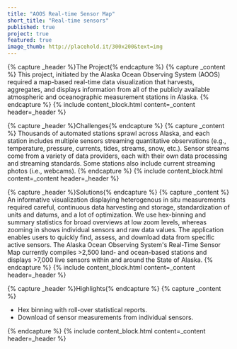 ```yaml
---
title: "AOOS Real-time Sensor Map"
short_title: "Real-time sensors"
published: true
project: true
featured: true
image_thumb: http://placehold.it/300x200&text=img
---
```



{% capture _header %}The Project{% endcapture %}
{% capture _content %}
This project, initiated by the Alaska Ocean Observing System (AOOS) required a map-based real-time data visualization that harvests, aggregates, and displays information from all of the publicly available atmospheric and oceanographic measurement stations in Alaska.
{% endcapture %}
{% include content_block.html content=_content header=_header %}

{% capture _header %}Challenges{% endcapture %}
{% capture _content %}
Thousands of automated stations sprawl across Alaska, and each station includes multiple sensors streaming quantitative observations (e.g., temperature, pressure, currents, tides, streams, snow, etc.). Sensor streams come from a variety of data providers, each with their own data processing and streaming standards. Some stations also include current streaming photos (i.e., webcams).
{% endcapture %}
{% include content_block.html content=_content header=_header %}

{% capture _header %}Solutions{% endcapture %}
{% capture _content %}
An informative visualization displaying heterogenous in situ measurements required careful, continuous data harvesting and storage, standardization of units and datums, and a lot of optimization. We use hex-binning and summary statistics for broad overviews at low zoom levels, whereas zooming in shows individual sensors and raw data values. The application enables users to quickly find, assess, and download data from specific active sensors. The Alaska Ocean Observing System's Real-Time Sensor Map currently compiles >2,500 land- and ocean-based stations and displays >7,000 live sensors within and around the State of Alaska.
{% endcapture %}
{% include content_block.html content=_content header=_header %}

{% capture _header %}Highlights{% endcapture %}
{% capture _content %}
<ul>
<li>Hex binning with roll-over statistical reports.</li>
<li>Download of sensor measurements from individual sensors.</li>
</ul>
{% endcapture %}
{% include content_block.html content=_content header=_header %}